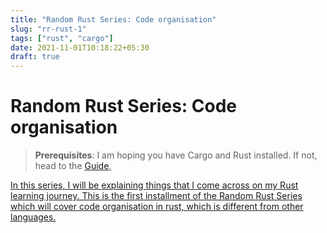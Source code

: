 ```yaml
---
title: "Random Rust Series: Code organisation"
slug: "rr-rust-1"
tags: ["rust", "cargo"]
date: 2021-11-01T10:18:22+05:30
draft: true
---
```


# Random Rust Series: Code organisation

> **Prerequisites**: I am hoping you have Cargo and Rust installed. If not, head to the <u>[Guide](https://doc.rust-lang.org/cargo/getting-started/installation.html).

In this series, I will be explaining things that I come across on my Rust learning journey. This is the first installment of the Random Rust Series which will cover code organisation in rust, which is different from other languages.

